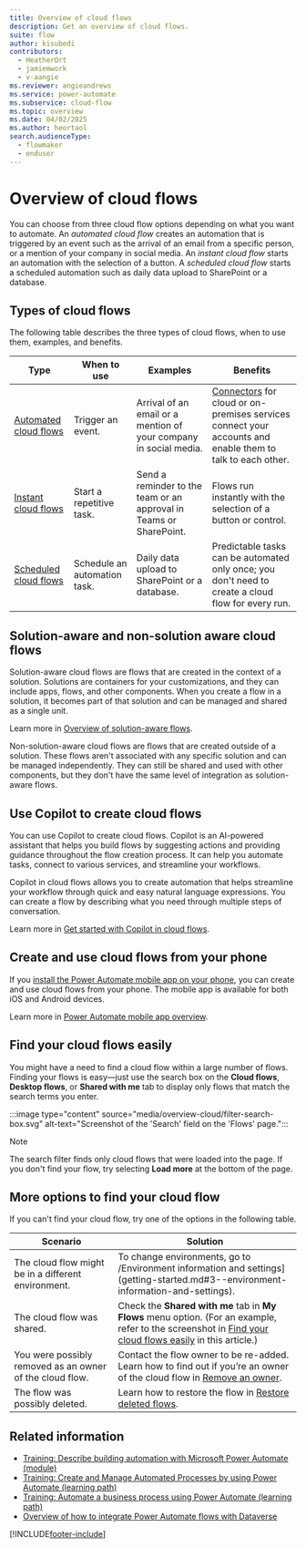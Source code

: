 ```yaml
---
title: Overview of cloud flows
description: Get an overview of cloud flows.
suite: flow
author: kisubedi
contributors:
  - HeatherOrt
  - jamiemwork
  - v-aangie
ms.reviewer: angieandrews
ms.service: power-automate
ms.subservice: cloud-flow
ms.topic: overview
ms.date: 04/02/2025
ms.author: heortaol
search.audienceType: 
  - flowmaker
  - enduser
---
```


# Overview of cloud flows

You can choose from three cloud flow options depending on what you want to automate. An *automated cloud flow* creates an automation that is triggered by an event such as the  arrival of an email from a specific person, or a mention of your company in social media. An *instant cloud flow* starts an automation with the selection of a button. A *scheduled cloud flow* starts a scheduled automation such as daily data upload to SharePoint or a database.

## Types of cloud flows

The following table describes the three types of cloud flows, when to use them, examples, and benefits.

| Type   | When to use   | Examples    | Benefits    |
|-------------|---------------|-------------|------------------|
| [Automated cloud flows](get-started-logic-flow.md)    | Trigger an event. | Arrival of an email or a mention of your company in social media.          |  [Connectors](/connectors/) for cloud or on-premises services connect your accounts and enable them to talk to each other. |
| [Instant cloud flows](./mobile/mobile-create-flow.md)       | Start a repetitive task. | Send a reminder to the team or an approval in Teams or SharePoint.    |  Flows run instantly with the selection of a button or control.    |
| [Scheduled cloud flows](run-scheduled-tasks.md)       | Schedule an automation task. | Daily data upload to SharePoint or a database.     | Predictable tasks can be automated only once; you don't need to create a cloud flow for every run.  |

## Solution-aware and non-solution aware cloud flows

Solution-aware cloud flows are flows that are created in the context of a solution. Solutions are containers for your customizations, and they can include apps, flows, and other components. When you create a flow in a solution, it becomes part of that solution and can be managed and shared as a single unit.

Learn more in [Overview of solution-aware flows](overview-solution-flows.md).

Non-solution-aware cloud flows are flows that are created outside of a solution. These flows aren't associated with any specific solution and can be managed independently. They can still be shared and used with other components, but they don't have the same level of integration as solution-aware flows.

## Use Copilot to create cloud flows

You can use Copilot to create cloud flows. Copilot is an AI-powered assistant that helps you build flows by suggesting actions and providing guidance throughout the flow creation process. It can help you automate tasks, connect to various services, and streamline your workflows.

Copilot in cloud flows allows you to create automation that helps streamline your workflow through quick and easy natural language expressions. You can create a flow by describing what you need through multiple steps of conversation.

Learn more in [Get started with Copilot in cloud flows](get-started-with-copilot.md).

## Create and use cloud flows from your phone

If you [install the Power Automate mobile app on your phone](mobile/overview-mobile.md#install-the-power-automate-mobile-app), you can create and use cloud flows from your phone. The mobile app is available for both iOS and Android devices.

Learn more in [Power Automate mobile app overview](mobile/overview-mobile.md).

## Find your cloud flows easily

You might have a need to find a cloud flow within a large number of flows. Finding your flows is easy&mdash;just use the search box on the **Cloud flows**, **Desktop flows**, or **Shared with me** tab to display only flows that match the search terms you enter.

:::image type="content" source="media/overview-cloud/filter-search-box.svg" alt-text="Screenshot of the 'Search' field on the 'Flows' page.":::

> [!NOTE]
> The search filter finds only cloud flows that were loaded into the page. If you don't find your flow, try selecting **Load more** at the bottom of the page.

## More options to find your cloud flow

If you can't find your cloud flow, try one of the options in the following table.

|Scenario  |Solution  |
|---------|---------|
|The cloud flow might be in a different environment.      | To change environments, go to /Environment information and settings](getting-started.md#3--environment-information-and-settings).      |
|The cloud flow was shared.   | Check the **Shared with me** tab in **My Flows** menu option. (For an example, refer to the screenshot in [Find your cloud flows easily](#find-your-cloud-flows-easily) in this article.)       |
| You were possibly removed as an owner of the cloud flow.    |  Contact the flow owner to be re-added. Learn how to find out if you’re an owner of the cloud flow in [Remove an owner](create-team-flows.md#remove-an-owner).       |
| The flow was possibly deleted.     | Learn how to restore the flow in [Restore deleted flows](how-tos-restore-deleted-flow.md).        |

## Related information

- [Training: Describe building automation with Microsoft Power Automate (module)](/training/modules/introduction-power-automate/)
- [Training: Create and Manage Automated Processes by using Power Automate (learning path)](/training/paths/create-manage-automated-processes-by-using-power-automate/)
- [Training: Automate a business process using Power Automate (learning path)](/training/paths/automate-process-power-automate/)
- [Overview of how to integrate Power Automate flows with Dataverse](dataverse/overview.md)

[!INCLUDE[footer-include](includes/footer-banner.md)]

